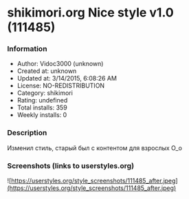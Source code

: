 # shikimori.org Nice style v1.0 (111485)

### Information
- Author: Vidoc3000 (unknown)
- Created at: unknown
- Updated at: 3/14/2015, 6:08:26 AM
- License: NO-REDISTRIBUTION
- Category: shikimori
- Rating: undefined
- Total installs: 359
- Weekly installs: 0


### Description
Изменил стиль, старый был с контентом для взрослых О_о


### Screenshots (links to userstyles.org)
![https://userstyles.org/style_screenshots/111485_after.jpeg](https://userstyles.org/style_screenshots/111485_after.jpeg)


